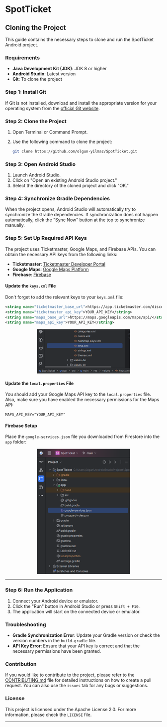 # SpotTicket

## Cloning the Project

This guide contains the necessary steps to clone and run the SpotTicket Android project.

### Requirements

- **Java Development Kit (JDK)**: JDK 8 or higher
- **Android Studio**: Latest version
- **Git**: To clone the project

### Step 1: Install Git

If Git is not installed, download and install the appropriate version for your operating system from the [official Git website](https://git-scm.com/downloads).

### Step 2: Clone the Project

1. Open Terminal or Command Prompt.
2. Use the following command to clone the project:

   ```bash
   git clone https://github.com/olgun-yilmaz/SpotTicket.git
   ```

### Step 3: Open Android Studio

1. Launch Android Studio.
2. Click on "Open an existing Android Studio project."
3. Select the directory of the cloned project and click "OK."

### Step 4: Synchronize Gradle Dependencies

When the project opens, Android Studio will automatically try to synchronize the Gradle dependencies. If synchronization does not happen automatically, click the "Sync Now" button at the top to synchronize manually.

### Step 5: Set Up Required API Keys

The project uses Ticketmaster, Google Maps, and Firebase APIs. You can obtain the necessary API keys from the following links:

- **Ticketmaster**: [Ticketmaster Developer Portal](https://developer.ticketmaster.com/)
- **Google Maps**: [Google Maps Platform](https://developers.google.com/maps/documentation/javascript/get-api-key)
- **Firebase**: [Firebase](https://firebase.google.com/)

#### Update the `keys.xml` File

Don't forget to add the relevant keys to your `keys.xml` file:

```xml
<string name="ticketmaster_base_url">https://app.ticketmaster.com/discovery/v2/</string>
<string name="ticketmaster_api_key">YOUR_API_KEY</string>
<string name="maps_base_url">https://maps.googleapis.com/maps/api/</string>
<string name="maps_api_key">YOUR_API_KEY</string>
```

<p align="center">
    <img src="app/screenshots/keys.png" width="300" />
</p>

#### Update the `local.properties` File

You should add your Google Maps API key to the `local.properties` file. Also, make sure you have enabled the necessary permissions for the Maps API:

```properties
MAPS_API_KEY="YOUR_API_KEY"
```

#### Firebase Setup

Place the `google-services.json` file you downloaded from Firestore into the `app` folder:

<p align="center">
    <img src="app/screenshots/firebase_file.png" width="300" />
</p>

---

### Step 6: Run the Application

1. Connect your Android device or emulator.
2. Click the "Run" button in Android Studio or press `Shift + F10`.
3. The application will start on the connected device or emulator.

### Troubleshooting

- **Gradle Synchronization Error**: Update your Gradle version or check the version numbers in the `build.gradle` file.
- **API Key Error**: Ensure that your API key is correct and that the necessary permissions have been granted.

### Contribution

If you would like to contribute to the project, please refer to the [CONTRIBUTING.md](CONTRIBUTING.md) file for detailed instructions on how to create a pull request. You can also use the `issues` tab for any bugs or suggestions.

### License

This project is licensed under the Apache License 2.0. For more information, please check the `LICENSE` file.

---
